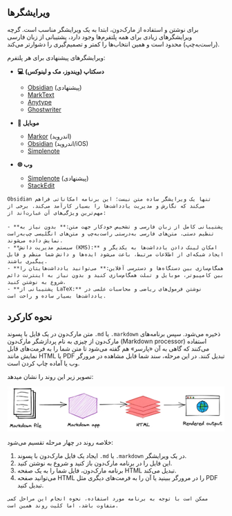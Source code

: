 ## ویرایشگرها

برای نوشتن و استفاده از مارک‌دون، ابتدا به یک ویرایشگر مناسب است. گرچه ویرایشگرهای زیادی برای همه پلتفرم‌ها وجود دارد، پشتیبانی از زبان فارسی (راست‌به‌چپ) محدود است و همین انتخاب‌ها را کمتر و تصمیم‌گیری را دشوارتر می‌کند.

ویرایشگرهای پیشنهادی برای هر پلتفرم:

- **💻 دسکتاپ (ویندوز، مک و لینوکس)**

  - [Obsidian](https://obsidian.md/) (پیشنهادی)
  - [MarkText](https://github.com/marktext/marktext)
  - [Anytype](https://anytype.io/)
  - [Ghostwriter](https://ghostwriter.kde.org/)

- **📱 موبایل**

  - [Markor](https://github.com/gsantner/markor) (اندروید)
  - [Obsidian](https://obsidian.md/) (اندروید/iOS)
  - [Simplenote](https://simplenote.com)

- **🌐 وب**

  - [Simplenote](https://simplenote.com) (پیشنهادی)
  - [StackEdit](https://stackedit.io/)

```admonish success title="نکاتی درمورد ویرایشگر Obsidian"
Obsidian تنها یک ویرایشگر ساده متن نیست؛ این برنامه امکاناتی فراهم می‌کند که نگارش و مدیریت یادداشت‌ها را بسیار کارآمد می‌کند. برخی از مهم‌ترین ویژگی‌های آن عبارت‌اند از:

- **پشتیبانی کامل از زبان فارسی و تشخیص خودکار جهت متن:** بدون نیاز به تنظیم دستی، متن‌های فارسی به‌درستی راست‌به‌چپ و متن‌های انگلیسی چپ‌به‌راست نمایش داده می‌شوند.
- **سیستم مدیریت دانش (KMS):** امکان لینک دادن یادداشت‌ها به یکدیگر و ایجاد شبکه‌ای از اطلاعات مرتبط، باعث می‌شود ایده‌ها و دانش شما منظم و قابل پیگیری باشند.
- **همگام‌سازی بین دستگاه‌ها و دسترسی آفلاین:** می‌توانید یادداشت‌هایتان را بین کامپیوتر، موبایل و تبلت همگام‌سازی کنید و بدون نیاز به اینترنت دائم شروع به نوشتن کنید.
- **پشتیبانی از LaTeX:** نوشتن فرمول‌های ریاضی و محاسبات علمی در یادداشت‌ها بسیار ساده و راحت است.
```

## نحوه کارکرد

متن مارک‌دون در یک فایل با پسوند `.md` یا `.markdown` ذخیره می‌شود. سپس برنامه‌های مارک‌دون از چیزی به نام پردازشگر مارک‌دون (Markdown processor) استفاده می‌کنند که گاهی به آن «پارسر» هم گفته می‌شود تا متن شما را به فرمت‌های قابل نمایش مانند HTML یا PDF تبدیل کنند. در این مرحله، سند شما قابل مشاهده در مرورگر وب یا آماده چاپ کردن است.

تصویر زیر این روند را نشان میدهد:

<div style="text-align: center;">
  <img src="../files/markdown/editors-howto.png" 
    alt="مراحل خروجی گرفتن از کد مارک‌دون" 
    title="مراحل خروجی گرفتن از کد مارک‌دون"
    style="max-width: 100%; height: auto;">
</div>

خلاصه روند در چهار مرحله تقسیم می‌شود:

1. ایجاد یک فایل مارک‌دون با پسوند `.md` یا `.markdown` در یک ویرایشگر.
2. این فایل را در برنامه مارک‌دون باز کنید و شروع به نوشتن کنید.
3. برنامه مارک‌دون، فایل شما را به یک صفحه HTML تبدیل می‌کند.
4. می‌توانید صفحه HTML را در مرورگر ببینید یا آن را به فرمت‌های دیگری مثل PDF تبدیل کنید.

```admonish warning title="نکته"
ممکن است با توجه به برنامه مورد استفاده، نحوه انجام این مراحل کمی متفاوت باشد، اما کلیت روند همین است.
```
